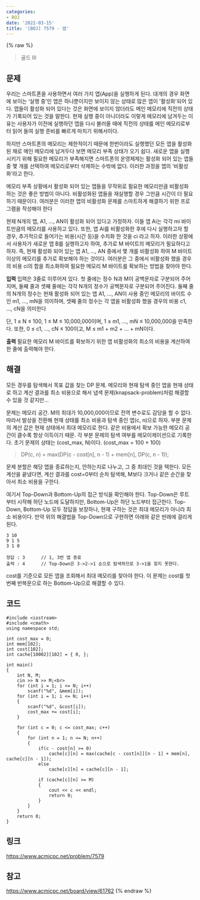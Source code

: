```yaml
---
categories:
- BOJ
date: '2022-03-15'
title: '[BOJ] 7579 - 앱'
---
```


{% raw %}
> 골드 III<br>

## 문제
우리는 스마트폰을 사용하면서 여러 가지 앱(App)을 실행하게 된다. 대개의 경우 화면에 보이는 ‘실행 중’인 앱은 하나뿐이지만 보이지 않는 상태로 많은 앱이 '활성화'되어 있다. 앱들이 활성화 되어 있다는 것은 화면에 보이지 않더라도 메인 메모리에 직전의 상태가 기록되어 있는 것을 말한다. 현재 실행 중이 아니더라도 이렇게 메모리에 남겨두는 이유는 사용자가 이전에 실행하던 앱을 다시 불러올 때에 직전의 상태를 메인 메모리로부터 읽어 들여 실행 준비를 빠르게 마치기 위해서이다.

하지만 스마트폰의 메모리는 제한적이기 때문에 한번이라도 실행했던 모든 앱을 활성화된 채로 메인 메모리에 남겨두다 보면 메모리 부족 상태가 오기 쉽다. 새로운 앱을 실행시키기 위해 필요한 메모리가 부족해지면 스마트폰의 운영체제는 활성화 되어 있는 앱들 중 몇 개를 선택하여 메모리로부터 삭제하는 수밖에 없다. 이러한 과정을 앱의 ‘비활성화’라고 한다.

메모리 부족 상황에서 활성화 되어 있는 앱들을 무작위로 필요한 메모리만큼 비활성화 하는 것은 좋은 방법이 아니다. 비활성화된 앱들을 재실행할 경우 그만큼 시간이 더 필요하기 때문이다. 여러분은 이러한 앱의 비활성화 문제를 스마트하게 해결하기 위한 프로그램을 작성해야 한다

현재 N개의 앱, A1, ..., AN이 활성화 되어 있다고 가정하자. 이들 앱 Ai는 각각 mi  바이트만큼의 메모리를 사용하고 있다. 또한, 앱 Ai를 비활성화한 후에 다시 실행하고자 할 경우, 추가적으로 들어가는 비용(시간 등)을 수치화 한 것을 ci  라고 하자. 이러한 상황에서 사용자가 새로운 앱 B를 실행하고자 하여, 추가로 M 바이트의 메모리가 필요하다고 하자. 즉, 현재 활성화 되어 있는 앱 A1, ..., AN  중에서 몇 개를 비활성화 하여 M 바이트 이상의 메모리를 추가로 확보해야 하는 것이다. 여러분은 그 중에서 비활성화 했을 경우의 비용 ci의 합을 최소화하여 필요한 메모리 M 바이트를 확보하는 방법을 찾아야 한다.

**입력**
입력은 3줄로 이루어져 있다. 첫 줄에는 정수 N과 M이 공백문자로 구분되어 주어지며, 둘째 줄과 셋째 줄에는 각각 N개의 정수가 공백문자로 구분되어 주어진다. 둘째 줄의 N개의 정수는 현재 활성화 되어 있는 앱 A1, ..., AN이 사용 중인 메모리의 바이트 수인 m1, ..., mN을 의미하며, 셋째 줄의 정수는 각 앱을 비활성화 했을 경우의 비용 c1, ..., cN을 의미한다

단, 1 ≤ N ≤ 100, 1 ≤ M ≤ 10,000,000이며, 1 ≤ m1, ..., mN  ≤ 10,000,000을 만족한다. 또한, 0 ≤ c1, ..., cN  ≤ 100이고, M ≤ m1  + m2  + ... + mN이다.

**출력**
필요한 메모리 M 바이트를 확보하기 위한 앱 비활성화의 최소의 비용을 계산하여 한 줄에 출력해야 한다.

##  해결
모든 경우를 탐색해서 목표 값을 찾는 DP 문제. 메모리와 현재 탐색 중인 앱을 현재 상태로 하고 계산 결과를 최소 비용으로 해서 냅색 문제(knapsack-problem)처럼 해결할 수 있을 것 같지만...

문제는 메모리 공간. M의 최대가 10,000,000이므로 전역 변수로도 감당을 할 수 없다. 따라서 발상을 전환해 현재 상태를 최소 비용과 탐색 중인 앱(c, n)으로 하자.
부분 문제의 계산 값은 현재 상태에서 최대 메모리로 한다. 같은 비용에서 확보 가능한 메모리 공간이 클수록 항상 이득이기 때문. 각 부분 문제의 탐색 여부를 메모이제이션으로 기록한다. 초기 문제의 상태는 (cost_max, N)이다. (cost_max = 100 × 100)
> DP(c, n) = max(DP(c - cost[n], n - 1) + mem[n], DP(c, n - 1));<br>

문제 분할은 해당 앱을 종료하는지, 안하는지로 나누고, 그 중 최대인 것을 택한다. 모든 계산을 끝냈다면, 계산 결과를 cost=0부터 순차 탐색해, M보다 크거나 같은 순간을 찾아서 최소 비용을 구한다.

여기서 Top-Down과 Bottom-Up의 접근 방식을 확인해야 한다. Top-Down은 루트부터 시작해 하단 노드에 도달하지만, Bottom-Up은 하단 노드부터 접근한다. Top-Down, Bottom-Up 모두 정답을 보장하나, 현재 구하는 것은 최대 메모리가 아니라 최소 비용이다. 만약 위의 해결법을 Top-Down으로 구현하면 아래와 같은 반례에 걸리게 된다. 
```
3 10
9 1 5  
3 1 0

정답 : 3		// 1, 3번 앱 종료
출력 : 4		// Top-Down은 3->2->1 순으로 탐색하므로 3->1을 찾지 못한다.
```

cost를 기준으로 모든 앱을 조회해서 최대 메모리를 찾아야 한다. 이 문제는 cost를 첫번째 반복문으로 하는 Bottom-Up으로 해결할 수 있다.

## 코드
```
#include <iostream>
#include <cmath>
using namespace std;

int cost_max = 0;
int mem[102];
int cost[102];
int cache[10002][102] = { 0, };

int main()
{
	int N, M;
	cin >> N >> M;<br>
	for (int i = 1; i <= N; i++)
		scanf("%d", &mem[i]);
	for (int i = 1; i <= N; i++)
	{
		scanf("%d", &cost[i]);
		cost_max += cost[i];
	}

	for (int c = 0; c <= cost_max; c++)
	{
		for (int n = 1; n <= N; n++)
		{
			if(c - cost[n] >= 0)
				cache[c][n] = max(cache[c - cost[n]][n - 1] + mem[n], cache[c][n - 1]);
			else
				cache[c][n] = cache[c][n - 1];

			if (cache[c][n] >= M)
			{
				cout << c << endl;
				return 0;
			}
		}
	}
	return 0;
}
```

## 링크
https://www.acmicpc.net/problem/7579

## 참고
https://www.acmicpc.net/board/view/61762
{% endraw %}